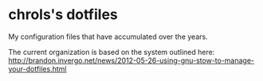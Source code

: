 # chrols's dotfiles

My configuration files that have accumulated over the years. 

The current organization is based on the system outlined here:
http://brandon.invergo.net/news/2012-05-26-using-gnu-stow-to-manage-your-dotfiles.html
